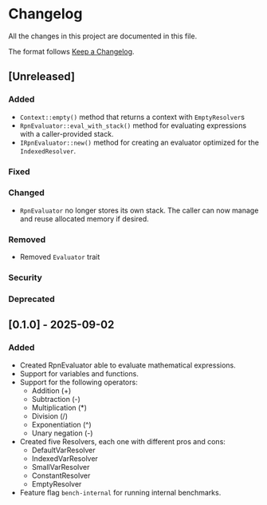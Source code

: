 # Changelog

All the changes in this project are documented in this file.

The format follows [Keep a Changelog](https://keepachangelog.com/en/1.0.0/).

## [Unreleased]

### Added
- `Context::empty()` method that returns a context with `EmptyResolver`s
- `RpnEvaluator::eval_with_stack()` method for evaluating expressions with 
a caller-provided stack.
- `IRpnEvaluator::new()` method for creating an evaluator optimized for the
`IndexedResolver`.
### Fixed
### Changed
- `RpnEvaluator` no longer stores its own stack. The caller can now manage
and reuse allocated memory if desired.
### Removed
- Removed `Evaluator` trait
### Security
### Deprecated

## [0.1.0] - 2025-09-02

### Added
- Created RpnEvaluator able to evaluate mathematical expressions.
- Support for variables and functions.
- Support for the following operators:
    - Addition (+)
    - Subtraction (-)
    - Multiplication (\*)
    - Division (/)
    - Exponentiation (^)
    - Unary negation (-)
- Created five Resolvers, each one with different pros and cons:
    - DefaultVarResolver
    - IndexedVarResolver
    - SmallVarResolver
    - ConstantResolver
    - EmptyResolver
- Feature flag `bench-internal` for running internal benchmarks.
